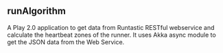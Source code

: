 ## runAlgorithm

A Play 2.0 application to get data from Runtastic RESTful webservice and calculate the heartbeat zones of the runner. It uses Akka async module to get the JSON data from the Web Service.




